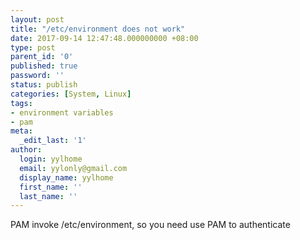 ```yaml
---
layout: post
title: "/etc/environment does not work"
date: 2017-09-14 12:47:48.000000000 +08:00
type: post
parent_id: '0'
published: true
password: ''
status: publish
categories: [System, Linux]
tags:
- environment variables
- pam
meta:
  _edit_last: '1'
author:
  login: yylhome
  email: yylonly@gmail.com
  display_name: yylhome
  first_name: ''
  last_name: ''
---
```

<p>PAM invoke /etc/environment, so you need use PAM to authenticate</p>
